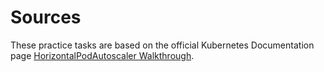 # Sources

These practice tasks are based on the official Kubernetes Documentation page [HorizontalPodAutoscaler Walkthrough](https://kubernetes.io/docs/tasks/run-application/horizontal-pod-autoscale-walkthrough/∏).